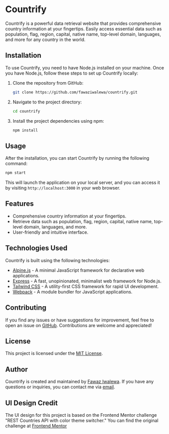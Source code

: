 # Countrify

Countrify is a powerful data retrieval website that provides comprehensive country information at your fingertips. Easily access essential data such as population, flag, region, capital, native name, top-level domain, languages, and more for any country in the world.

## Installation

To use Countrify, you need to have Node.js installed on your machine. Once you have Node.js, follow these steps to set up Countrify locally:

1. Clone the repository from GitHub:
   ```bash
   git clone https://github.com/fawaziwalewa/countrify.git
   ```

2. Navigate to the project directory:
   ```bash
   cd countrify
   ```

3. Install the project dependencies using npm:
   ```bash
   npm install
   ```

## Usage

After the installation, you can start Countrify by running the following command:

```bash
npm start
```

This will launch the application on your local server, and you can access it by visiting `http://localhost:3000` in your web browser.

## Features

- Comprehensive country information at your fingertips.
- Retrieve data such as population, flag, region, capital, native name, top-level domain, languages, and more.
- User-friendly and intuitive interface.

## Technologies Used

Countrify is built using the following technologies:

- [Alpine.js](https://alpinejs.dev/) - A minimal JavaScript framework for declarative web applications.
- [Express](https://expressjs.com/) - A fast, unopinionated, minimalist web framework for Node.js.
- [Tailwind CSS](https://tailwindcss.com/) - A utility-first CSS framework for rapid UI development.
- [Webpack](https://webpack.js.org/) - A module bundler for JavaScript applications.

## Contributing

If you find any issues or have suggestions for improvement, feel free to open an issue on [GitHub](https://github.com/fawaziwalewa/countrify/issues). Contributions are welcome and appreciated!

## License

This project is licensed under the [MIT License](LICENSE).

## Author

Countrify is created and maintained by [Fawaz Iwalewa](https://github.com/fawaziwalewa). If you have any questions or inquiries, you can contact me via [email](mailto:fawaziwalewa@gmail.com).

## UI Design Credit

The UI design for this project is based on the Frontend Mentor challenge "REST Countries API with color theme switcher." You can find the original challenge at [Frontend Mentor](https://www.frontendmentor.io/challenges/rest-countries-api-with-color-theme-switcher-5cacc469fec04111f7b848ca)
